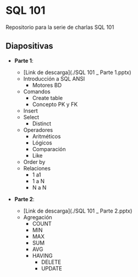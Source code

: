 # SQL 101
Repositorio para la serie de charlas SQL 101

## Diapositivas
- **Parte 1**:
  - [Link de descarga](./SQL 101 _ Parte 1.pptx)
  - Introducción a SQL ANSI
    - Motores BD
  - Comandos
    - Create table
    - Concepto PK y FK
  - Insert
  - Select
    - Distinct
  - Operadores
    - Aritméticos
    - Lógicos
    - Comparación
    - Like
  - Order by
  - Relaciones
    - 1 a1 
    - 1 a N
    - N a N

- **Parte 2**:
  - [Link de descarga](./SQL 101 _ Parte 2.pptx)
  - Agregación
    - COUNT
    - MIN
    - MAX
    - SUM
    - AVG
    - HAVING
      - DELETE
      - UPDATE
